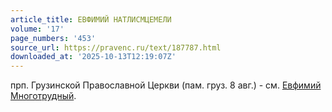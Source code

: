 ```yaml
---
article_title: ЕВФИМИЙ НАТЛИСМЦЕМЕЛИ
volume: '17'
page_numbers: '453'
source_url: https://pravenc.ru/text/187787.html
downloaded_at: '2025-10-13T12:19:07Z'
---
```


прп. Грузинской Православной Церкви (пам. груз. 8 авг.) - см. [Евфимий Многотрудный](<https://pravenc.ru/text/Евфимий Многотрудный.html>).
